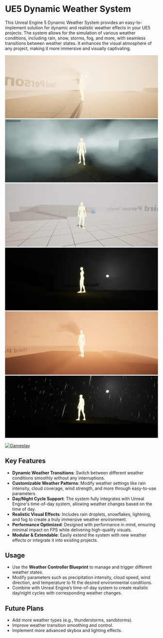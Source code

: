 # UE5 Dynamic Weather System

This Unreal Engine 5 Dynamic Weather System provides an easy-to-implement solution for dynamic and realistic weather effects in your UE5 projects. The system allows for the simulation of various weather conditions, including rain, snow, storms, fog, and more, with seamless transitions between weather states. It enhances the visual atmosphere of any project, making it more immersive and visually captivating.

![Gameplay Screenshot](screens/weather1.png)
![Gameplay Screenshot](screens/weather2.png)
![Gameplay Screenshot](screens/weather3.png)
![Gameplay Screenshot](screens/weather4.png)
![Gameplay Screenshot](screens/weather5.png)
![Gameplay Screenshot](screens/weather6.png)

[![Gameplay](https://img.youtube.com/vi/TwC1k2bAPuM/maxresdefault.jpg)](https://youtu.be/pA7emxRttl8)

## Key Features
- **Dynamic Weather Transitions**: Switch between different weather conditions smoothly without any interruptions.
- **Customizable Weather Patterns**: Modify weather settings like rain intensity, cloud coverage, wind strength, and more through easy-to-use parameters.
- **Day/Night Cycle Support**: The system fully integrates with Unreal Engine's time-of-day system, allowing weather changes based on the time of day.
- **Realistic Visual Effects**: Includes rain droplets, snowflakes, lightning, and fog to create a truly immersive weather environment.
- **Performance Optimized**: Designed with performance in mind, ensuring minimal impact on FPS while delivering high-quality visuals.
- **Modular & Extendable**: Easily extend the system with new weather effects or integrate it into existing projects.

## Usage
- Use the **Weather Controller Blueprint** to manage and trigger different weather states.
- Modify parameters such as precipitation intensity, cloud speed, wind direction, and temperature to fit the desired environmental conditions.
- Combine with Unreal Engine’s time-of-day system to create realistic day/night cycles with corresponding weather changes.

## Future Plans
- Add more weather types (e.g., thunderstorms, sandstorms).
- Improve weather transition smoothing and control.
- Implement more advanced skybox and lighting effects.

